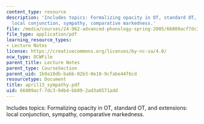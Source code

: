 ```yaml
---
content_type: resource
description: 'Includes topics: Formalizing opacity in OT, standard OT, and extensions:
  local conjunction, sympathy, comparative markedness.'
file: /media/courses/24-962-advanced-phonology-spring-2005/66809acf7dc394b4bb892ad3a6571add_april13_sympathy.pdf
file_type: application/pdf
learning_resource_types:
- Lecture Notes
license: https://creativecommons.org/licenses/by-nc-sa/4.0/
ocw_type: OCWFile
parent_title: Lecture Notes
parent_type: CourseSection
parent_uid: 1b9a18db-babb-02b3-0e18-9cfabe44f6cd
resourcetype: Document
title: april13_sympathy.pdf
uid: 66809acf-7dc3-94b4-bb89-2ad3a6571add
---
```

Includes topics: Formalizing opacity in OT, standard OT, and extensions: local conjunction, sympathy, comparative markedness.